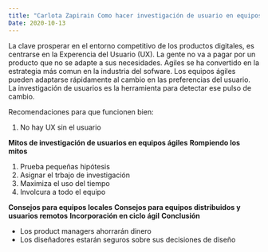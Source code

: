 ```yaml
---
title: "Carlota Zapirain Como hacer investigación de usuario en equipos agiles"
Date: 2020-10-13
--- 
```

La clave prosperar en el entorno competitivo de los productos digitales, es centrarse en la Experencia del Usuario (UX). 
La gente no va a pagar por un producto que no se adapte a sus necesidades. 
Agiles se ha convertido en la estrategia más comun en la industria del sofware.
Los equipos ágiles pueden adaptarse rápidamente al cambio en las preferencias del usuario. La investigación de usuarios es la herramienta para detectar ese pulso de cambio. 

Recomendaciones para que funcionen bien:
1. No hay UX sin el usuario

**Mitos de investigación de usuarios en equipos ágiles**
**Rompiendo los mitos**
1. Prueba pequeñas hipótesis
2. Asignar el trbajo de investigación
3. Maximiza el uso del tiempo
4. Involcura a todo el equipo

**Consejos para equipos locales**
**Consejos para equipos distribuidos y usuarios remotos**
**Incorporación en ciclo ágil**
**Conclusión**
- Los product managers ahorrarán dinero
- Los diseñadores estarán seguros sobre sus decisiones de diseño

